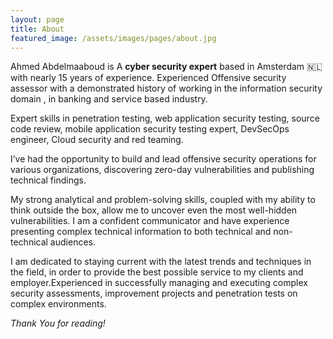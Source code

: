 ```yaml
---
layout: page
title: About
featured_image: /assets/images/pages/about.jpg
---
```


Ahmed Abdelmaaboud is A **cyber security expert** based in Amsterdam 🇳🇱 with nearly 15 years of experience. Experienced Offensive security assessor with a demonstrated history of working in the information security domain , in banking and service based industry. 

Expert skills in penetration testing, web application security testing, source code review, mobile application security testing expert, DevSecOps engineer, Cloud security and red teaming. 

I’ve had the opportunity to build and lead offensive security operations for various organizations, discovering zero-day vulnerabilities and publishing technical findings. 

My strong analytical and problem-solving skills, coupled with my ability to think outside the box, allow me to uncover even the most well-hidden vulnerabilities. I am a confident communicator and have experience presenting complex technical information to both technical and non-technical audiences. 

I am dedicated to staying current with the latest trends and techniques in the field, in order to provide the best possible service to my clients and employer.Experienced in successfully managing and executing complex security assessments, improvement projects and penetration tests on complex environments.


*Thank You for reading!*